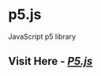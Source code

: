 # p5.js
JavaScript p5 library

## Visit Here  -  [ *P5.js* ](https://editor.p5js.org/smrnjeet222/collections/fvtHa48dt) <br>
